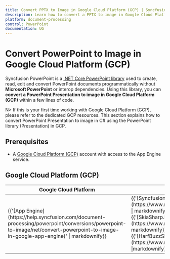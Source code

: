 ```yaml
--- 
title: Convert PPTX to Image in Google Cloud Platform (GCP) | Syncfusion 
description: Learn how to convert a PPTX to image in Google Cloud Platform (GCP) using .NET Core PowerPoint library (Presentation) in C#. 
platform: document-processing
control: PowerPoint 
documentation: UG 
--- 
```


# Convert PowerPoint to Image in Google Cloud Platform (GCP)

Syncfusion PowerPoint is a [.NET Core PowerPoint library](https://www.syncfusion.com/document-processing/powerpoint-framework/net-core) used to create, read, edit and convert PowerPoint documents programmatically without **Microsoft PowerPoint** or interop dependencies. Using this library, you can **convert a PowerPoint Presentation to image in Google Cloud Platform (GCP)** within a few lines of code.

N> If this is your first time working with Google Cloud Platform (GCP), please refer to the dedicated GCP resources. This section explains how to convert PowerPoint Presentation to image in C# using the PowerPoint library (Presentation) in GCP. 

## Prerequisites 

* A [Google Cloud Platform (GCP)](https://console.cloud.google.com/getting-started) account with access to the App Engine service.

## Google Cloud Platform (GCP)

<table>
<thead>
<tr>
<th>
Google Cloud Platform<br/></th><th>
NuGet package name<br/></th></tr></thead>
<tr>
<td>
{{'[App Engine](https://help.syncfusion.com/document-processing/powerpoint/conversions/powerpoint-to-image/net/convert-powerpoint-to-image-in-google-app-engine)' | markdownify}}<br/></td><td>
{{'[Syncfusion.PresentationRenderer.Net.Core](https://www.nuget.org/packages/Syncfusion.PresentationRenderer.Net.Core)' | markdownify}}<br/>
{{'[SkiaSharp.NativeAssets.Linux v2.88.6](https://www.nuget.org/packages/SkiaSharp.NativeAssets.Linux/2.88.6)' | markdownify}}<br/>{{'[HarfBuzzSharp.NativeAssets.Linux v7.3.0](https://www.nuget.org/packages/HarfBuzzSharp.NativeAssets.Linux/7.3.0)' |markdownify}} <br/></td></tr>
</table>
